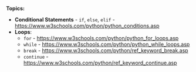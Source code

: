 **Topics:**
  - **Conditional Statements** - `if`, `else`, `elif` - https://www.w3schools.com/python/python_conditions.asp
  - **Loops**:
    - `for` - https://www.w3schools.com/python/python_for_loops.asp
    - `while` - https://www.w3schools.com/python/python_while_loops.asp
    - `break` - https://www.w3schools.com/python/ref_keyword_break.asp
    - `continue` - https://www.w3schools.com/python/ref_keyword_continue.asp
